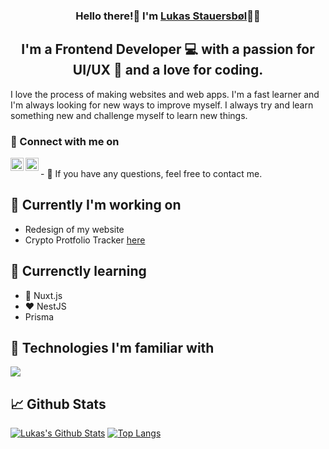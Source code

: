 <h3 align="center">
Hello there!👋 I'm <a target="_blank" href="https://lukasstauersboel.dk" rel="noreferrer">Lukas Stauersbøl</a>🙍‍♂️
</h3>

<h2 align="center">
I'm a Frontend Developer 💻 with a passion for UI/UX 🎨 and a love for coding.
</h2>

I love the process of making websites and web apps. I'm a fast learner and I'm always looking for new ways to improve myself.
I always try and learn something new and challenge myself to learn new things.

### 🔗 Connect with me on
<a href="https://www.linkedin.com/in/lukas-stauersbol/"><img align="left" src="" alt="Lukas Stauersbøl | LinkedIn" width="21px"/></a>
<a href="https://www.instagram.com/lukas_stauersbol"><img align="left" src="" alt="Lukas Stauersbøl | Instagram" width="21px"/></a>

<br>
- 💬 If you have any questions, feel free to contact me.

## 🔭 Currently I'm working on
- Redesign of my website
- Crypto Protfolio Tracker [here](https://github.com/thomasnyma/crypto-portfolio-tracker)


## 🌱 Currenctly learning
- 💚 Nuxt.js
- ❤ NestJS
- Prisma

## 💼 Technologies I'm familiar with
![](https://img.shields.io/badge/JavaScript-ES6-blue.svg)

## 📈 Github Stats
[![Lukas's Github Stats](https://github-readme-stats.vercel.app/api?username=slash1y&count_private=true&show_icons=true&theme=vue)](https://github.com/slash1y)
[![Top Langs](https://github-readme-stats.vercel.app/api/top-langs/?username=slash1y&layout=compact)](https://github.com/slash1y)